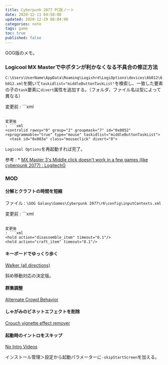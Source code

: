 ```yaml
---
title: Cyberpunk 2077 PC版ノート
date: 2020-12-11 04:58:00
updated: 2020-12-29 08:04:00
categories: note
tags: game
toc: true
published: false
---
```

GOG版のメモ。

### Logicool MX Masterで中ボタンが利かなくなる不具合の修正方法

`C:\Users\UserName\AppData\Roaming\Logishrd\LogiOptions\devices\6b012\6b012.xml`を開いて`taskidlist="middleButtonTaskList"`を検索し、一致した要素の子の`task`要素に`divert`属性を追加する。（フォルダ、ファイル名は型によって異なる）

変更前
: ```xml
  <controlid rawxy="0" group="2" groupmask="7" id="0x0052" reprogrammable="true" type="mouse" taskidlist="middleButtonTaskList">
    <task id="0x003a" class="mouseclick">
  ```

変更後
: ```xml
  <controlid rawxy="0" group="2" groupmask="7" id="0x0052" reprogrammable="true" type="mouse" taskidlist="middleButtonTaskList">
    <task id="0x003a" class="mouseclick" divert="0">
  ```

`Logicool Options`を再起動すれば完了。

参考
: * [MX Master 3's Middle click doesn't work in a few games \(like cyberpunk 2077\) : LogitechG](https://www.reddit.com/r/LogitechG/comments/ka1xm7/mx_master_3s_middle_click_doesnt_work_in_a_few/)

### MOD

#### 分解とクラフトの時間を短縮

ファイル
: `\GOG Galaxy\Games\Cyberpunk 2077\r6\config\inputContexts.xml`

変更前
: ```xml
  <hold action="disassemble_item" timeout="0.4"/>
  <hold action="craft_item" timeout="0.8"/>
  ```

変更後
: ```xml
  <hold action="disassemble_item" timeout="0.1"/>
  <hold action="craft_item" timeout="0.1"/>
  ```

#### キーボードでゆっくり歩く

[Walker \(all directions\)](https://www.nexusmods.com/cyberpunk2077/mods/576)

斜め移動対応の決定版。

#### 群集調整

[Alternate Crowd Behavior](https://www.nexusmods.com/cyberpunk2077/mods/526)

#### しゃがみのビネットエフェクトを削除

[Crouch vignette effect remover](https://www.nexusmods.com/cyberpunk2077/mods/535)

#### 起動時のイントロをスキップ

[No Intro Videos](https://www.nexusmods.com/cyberpunk2077/mods/533)

インストール管理＞設定から起動パラメーターに`-skipStartScreen`を加える。

